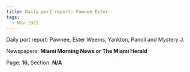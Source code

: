 ```yaml
---  
title: Daily port report: Pawnee Ester  
tags:  
  - Nov 1922  
---  
```

  
Daily port report: Pawnee, Ester Weems, Yankton, Panoil and Mystery J.  
  
Newspapers: **Miami Morning News or The Miami Herald**  
  
Page: **16**, Section: **N/A** 
